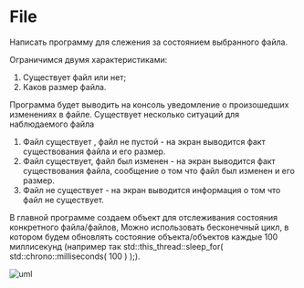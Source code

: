 # File

Написать программу для слежения за состоянием выбранного файла.

Ограничимся  двумя характеристиками:
1. Существует файл или нет;
2. Каков размер файла.

Программа будет выводить на консоль уведомление о произошедших изменениях в файле.
Существует несколько ситуаций для наблюдаемого файла

1. Файл существует , файл не  пустой - на экран выводится факт существования файла и его  размер.
2. Файл существует, файл был изменен - на экран выводится факт существования файла, сообщение о том что файл был изменен и его размер.  
3. Файл не существует - на экран выводится информация о том что файл не существует.

В главной программе создаем объект для отслеживания состояния конкретного файла/файлов,
Можно использовать бесконечный цикл, в котором будем обновлять состояние объекта/объектов  каждые 100 миллисекунд
(например так  std::this_thread::sleep_for( std::chrono::milliseconds( 100 ) );).


![uml]([image_url](https://github.com/Alexksksss/File/blob/singleton/photo_2023-04-19_22-22-31.jpg))

